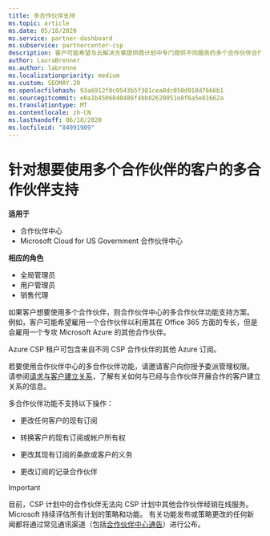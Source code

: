 ```yaml
---
title: 多合作伙伴支持
ms.topic: article
ms.date: 05/18/2020
ms.service: partner-dashboard
ms.subservice: partnercenter-csp
description: 客户可能希望与云解决方案提供商计划中专门提供不同服务的多个合作伙伴合作。
author: LauraBrenner
ms.author: labrenne
ms.localizationpriority: medium
ms.custom: SEOMAY.20
ms.openlocfilehash: 93a6912f0c0543b5f381cea8dc050d918d7666b1
ms.sourcegitcommit: e0a1b4506840486f4bb82620051e0f6a5e81662a
ms.translationtype: MT
ms.contentlocale: zh-CN
ms.lasthandoff: 06/18/2020
ms.locfileid: "84991909"
---
```

# <a name="multi-partner-support-for-customers-who-want-to-work-with-more-than-one-partner"></a>针对想要使用多个合作伙伴的客户的多合作伙伴支持

**适用于**

-  合作伙伴中心
-  Microsoft Cloud for US Government 合作伙伴中心

**相应的角色**
-   全局管理员
-   用户管理员
-   销售代理

如果客户想要使用多个合作伙伴，则合作伙伴中心的多合作伙伴功能支持方案。 例如，客户可能希望雇用一个合作伙伴以利用其在 Office 365 方面的专长，但是会雇用一个专攻 Microsoft Azure 的其他合作伙伴。 

Azure CSP 租户可包含来自不同 CSP 合作伙伴的其他 Azure 订阅。

若要使用合作伙伴中心的多合作伙伴功能，请邀请客户向你授予委派管理权限。 请参阅[请求与客户建立关系](request-a-relationship-with-a-customer.md)，了解有关如何与已经与合作伙伴开展合作的客户建立关系的信息。

多合作伙伴功能不支持以下操作：

- 更改任何客户的现有订阅

- 转换客户的现有订阅或帐户所有权

- 更改其现有订阅的条款或客户的义务

- 更改订阅的记录合作伙伴

> [!IMPORTANT]  
> 目前，CSP 计划中的合作伙伴无法向 CSP 计划中其他合作伙伴经销在线服务。 Microsoft 持续评估所有计划的策略和功能。 有关功能发布或策略更改的任何新闻都将通过常见通讯渠道（包括[合作伙伴中心通告](announcements/index.md)）进行公布。






